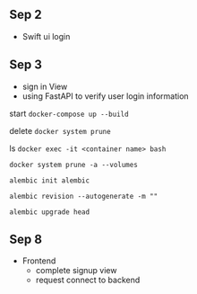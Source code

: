 ## Sep 2
* Swift ui login

## Sep 3
* sign in View
* using FastAPI to verify user login information

start `docker-compose up --build`

delete `docker system prune`

ls `docker exec -it <container name> bash`

`docker system prune -a --volumes`

`alembic init alembic`

`alembic revision --autogenerate -m ""`

`alembic upgrade head`

## Sep 8
* Frontend
    - complete signup view
    - request connect to backend